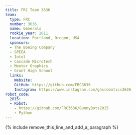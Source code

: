 ```yaml
---
title: FRC Team 3636
team:
  type: FRC
  number: 3636
  name: Generals
  rookie_year: 2011
  location: Portland, Oregon, USA
  sponsors:
  - The Boeing Company
  - SPEEA
  - Intel
  - Cascade Microtech
  - Mentor Graphics
  - Grant High School
  links:
    Website: 
    GitHub: https://github.com/FRC3636
    Instagram: https://www.instagram.com/ghsrobotics3636
robot_code:
  2015:
  - Robot:
    - https://github.com/FRC3636/BunnyBots2015
    - Python
---
```


{% include remove_this_line_and_add_a_paragraph %}